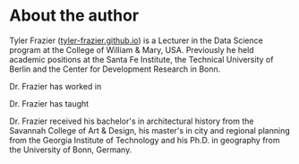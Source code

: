 # About the author

Tyler Frazier ([tyler-frazier.github.io]()) is a Lecturer in the Data Science program at the College of William & Mary, USA.  Previously he held academic positions at the Santa Fe Institute, the Technical University of Berlin and the Center for Development Research in Bonn.

Dr. Frazier has worked in 

Dr. Frazier has taught 

Dr. Frazier received his bachelor's in architectural history from the Savannah College of Art & Design, his master's in city and regional planning from the Georgia Institute of Technology and his Ph.D. in geography from the University of Bonn, Germany. 